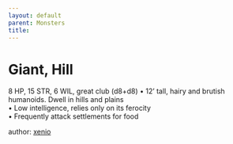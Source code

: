```yaml
---
layout: default
parent: Monsters 
title: 
--- 
```

# Giant, Hill
8 HP, 15 STR, 6 WIL, great club (d8+d8)
• 12’ tall, hairy and brutish humanoids. Dwell in hills and plains  
• Low intelligence, relies only on its ferocity  
• Frequently attack settlements for food  




author: [xenio](https://xenioinabottle.blogspot.com/2021/02/classic-monsters-for-cairnito-part-1.html) 


